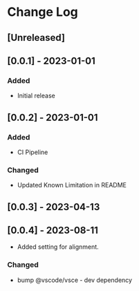 # Change Log

## [Unreleased]

## [0.0.1] - 2023-01-01

### Added

-   Initial release

## [0.0.2] - 2023-01-01

### Added

-   CI Pipeline

### Changed

-   Updated Known Limitation in README

## [0.0.3] - 2023-04-13

## [0.0.4] - 2023-08-11

-   Added setting for alignment.

### Changed

-   bump @vscode/vsce - dev dependency
